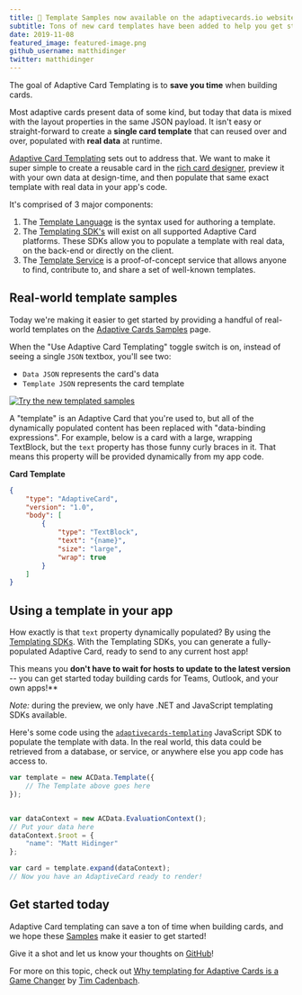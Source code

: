```yaml
---
title: 🎉 Template Samples now available on the adaptivecards.io website
subtitle: Tons of new card templates have been added to help you get started
date: 2019-11-08
featured_image: featured-image.png
github_username: matthidinger
twitter: matthidinger
---
```


The goal of Adaptive Card Templating is to **save you time** when building cards. 

Most adaptive cards present data of some kind, but today that data is mixed with the layout properties in the same JSON payload. It isn't easy or straight-forward to create a **single card template** that can reused over and over, populated with **real data** at runtime. 

[Adaptive Card Templating](https://docs.microsoft.com/adaptive-cards/templating/) sets out to address that. We want to make it super simple to create a reusable card in the [rich card designer](https://adaptivecards.io/designer), preview it with your own data at design-time, and then populate that same exact template with real data in your app's code.

It's comprised of 3 major components:

1. The [Template Language](https://docs.microsoft.com/adaptive-cards/templating/language) is the syntax used for authoring a template. 
2. The [Templating SDK's](https://docs.microsoft.com/adaptive-cards/templating/sdk) will exist on all supported Adaptive Card platforms. These SDKs allow you to populate a template with real data, on the back-end or directly on the client.
3. The [Template Service](https://docs.microsoft.com/adaptive-cards/templating/service) is a proof-of-concept service that allows anyone to find, contribute to, and share a set of well-known templates.

## Real-world template samples

Today we're making it easier to get started by providing a handful of real-world templates on the [Adaptive Cards Samples](https://adaptivecards.io/samples) page.

When the "Use Adaptive Card Templating" toggle switch is on, instead of seeing a single `JSON` textbox, you'll see two:

- `Data JSON` represents the card's data
- `Template JSON` represents the card template

[![Try the new templated samples](Templating-on-Website/toggle-switch.png)](https://adaptivecards.io/samples)

A "template" is an Adaptive Card that you're used to, but all of the dynamically populated content has been replaced with "data-binding expressions". For example, below is a card with a large, wrapping TextBlock, but the `text` property has those funny curly braces in it. That means this property will be provided dynamically from my app code.

**Card Template**
```json
{
	"type": "AdaptiveCard",
	"version": "1.0",
	"body": [
		{ 
			"type": "TextBlock",
			"text": "{name}",
			"size": "large",
			"wrap": true
		}
	]
}
```

## Using a template in your app

How exactly is that `text` property dynamically populated? By using the [Templating SDKs](https://docs.microsoft.com/adaptive-cards/templating/sdk). With the Templating SDKs, you can generate a fully-populated Adaptive Card, ready to send to any current host app!

This means you **don't have to wait for hosts to update to the latest version** -- you can get started today building cards for Teams, Outlook, and your own apps!**

*Note:* during the preview, we only have .NET and JavaScript templating SDKs available.

Here's some code using the [`adaptivecards-templating`](https://www.npmjs.com/package/adaptivecards-templating) JavaScript SDK to populate the template with data. In the real world, this data could be retrieved from a database, or service, or anywhere else you app code has access to.

```js
var template = new ACData.Template({ 
    // The Template above goes here
});


var dataContext = new ACData.EvaluationContext();
// Put your data here
dataContext.$root = {
	"name": "Matt Hidinger"
};

var card = template.expand(dataContext);
// Now you have an AdaptiveCard ready to render!
```

## Get started today

Adaptive Card templating can save a ton of time when building cards, and we hope these [Samples](https://adaptivecards.io/samples) make it easier to get started!

Give it a shot and let us know your thoughts on [GitHub](https://github.com/Microsoft/AdaptiveCards/issues)!

For more on this topic, check out [Why templating for Adaptive Cards is a Game Changer](https://medium.com/@tim.cadenbach/why-templating-for-adaptive-cards-is-a-game-changer-1606de3226ed) by [Tim Cadenbach](https://twitter.com/TimCadenbach).